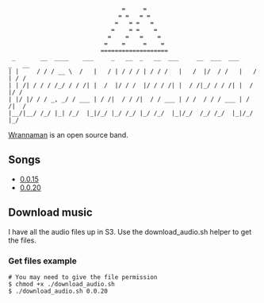 ```

                                =     =
                               = =   = =
                              =   = =   =
                             =    = =    =
                            =    =   =    =
                           =    =     =    =
                          ===================
 _       __  ____    ___     _   __  _   __  ___     __  ___  ___     _   __
| |     / / / __ \  /   |   / | / / / | / / /   |   /  |/  / /   |   / | / /
| | /| / / / /_/ / / /| |  /  |/ / /  |/ / / /| |  / /|_/ / / /| |  /  |/ /
| |/ |/ / / _, _/ / ___ | / /|  / / /|  / / ___ | / /  / / / ___ | / /|  /
|__/|__/ /_/ |_| /_/  |_|/_/ |_/ /_/ |_/ /_/  |_|/_/  /_/ /_/  |_|/_/ |_/
```
[Wrannaman](https://soundcloud.com/wrannaman) is an open source band.


## Songs
- [0.0.15](https://soundcloud.com/wrannaman/00159a)
- [0.0.20](https://soundcloud.com/wrannaman/0201a)

## Download music
I have all the audio files up in S3. Use the download_audio.sh helper to get the files.

### Get files example

```
# You may need to give the file permission
$ chmod +x ./download_audio.sh
$ ./download_audio.sh 0.0.20

```

